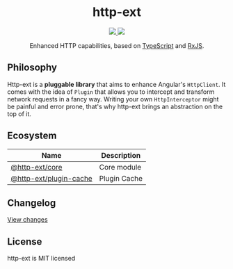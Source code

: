 <div align="center">
  <h1>http-ext</h1>
  <a href="https://github.com/jscutlery/http-ext/actions">
    <img src="https://github.com/jscutlery/http-ext/workflows/Build%20&%20Test/badge.svg" />
  </a>
  <a href="https://codecov.io/gh/jscutlery/http-ext">
    <img src="https://codecov.io/gh/jscutlery/http-ext/branch/master/graph/badge.svg" />
  </a>
</div>

<p align="center">
  Enhanced HTTP capabilities, based on <a href="https://www.typescriptlang.org" target="blank">TypeScript</a> and <a href="http://reactivex.io/rxjs" target="blank">RxJS</a>.
</p>

## Philosophy

Http-ext is a **pluggable library** that aims to enhance Angular's `HttpClient`. It comes with the idea of `Plugin` that allows you to intercept and transform network requests in a fancy way. Writing your own `HttpInterceptor` might be painful and error prone, that's why http-ext brings an abstraction on the top of it.

## Ecosystem

| Name                                                                           | Description  |
| ------------------------------------------------------------------------------ | ------------ |
| [@http-ext/core](https://www.npmjs.com/package/@http-ext/core)                 | Core module  |
| [@http-ext/plugin-cache](https://www.npmjs.com/package/@http-ext/plugin-cache) | Plugin Cache |

## Changelog

[View changes](CHANGELOG.md)

## License

http-ext is MIT licensed
